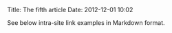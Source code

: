 Title: The fifth article
Date: 2012-12-01 10:02

See below intra-site link examples in Markdown format.